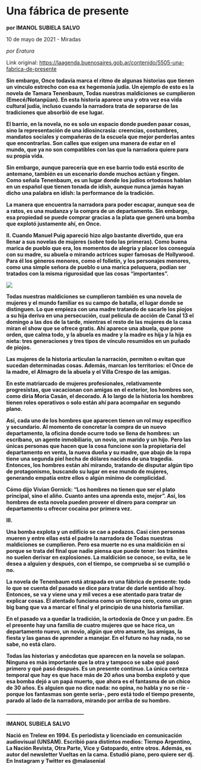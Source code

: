 # Una fábrica de presente

**por IMANOL SUBIELA SALVO**

10 de mayo de 2021 - Miradas

_por Eratura_

Link original: https://laagenda.buenosaires.gob.ar/contenido/5505-una-fabrica-de-presente



**Sin embargo, Once todavía marca el ritmo de algunas historias que tienen un vínculo estrecho con esa ex hegemonía judía. Un ejemplo de esto es la novela de Tamara Tenenbaum, Todas nuestras maldiciones se cumplieron (Emecé/Notanpüan). En esta historia aparece una y otra vez esa vida cultural judía, incluso cuando la narradora trata de separarse de las tradiciones que absorbió de ese lugar.**




**El barrio, en la novela, no es solo un espacio donde pueden pasar cosas, sino la representación de una idiosincrasia: creencias, costumbres, mandatos sociales y compañeras de la escuela que mejor perderlas antes que encontrarlas. Son calles que exigen una manera de estar en el mundo, que ya no son compatibles con las que la narradora quiere para su propia vida.**




**Sin embargo, aunque parecería que en ese barrio todo está escrito de antemano, también es un escenario donde muchos actúan y fingen. Como señala Tenenbaum, es un lugar donde los judíos ortodoxos hablan en un español que tienen tonada de idish, aunque nunca jamás hayan dicho una palabra en idish: la performance de la tradición.**




**La manera que encuentra la narradora para poder escapar, aunque sea de a ratos, es una mudanza y la compra de un departamento. Sin embargo, esa propiedad se puede comprar gracias a la plata que generó una bomba que explotó justamente ahí, en Once.**




**II. Cuando Manuel Puig apareció hizo algo bastante divertido, que era llenar a sus novelas de mujeres (sobre todo las primeras). Como buena marica de pueblo que era, los momentos de alegría y placer los conseguía con su madre, su abuela o mirando actrices super famosas de Hollywood. Para él los géneros menores, como el folletín, y los personajes menores, como una simple señora de pueblo o una marica peluquera, podían ser tratados con la misma rigurosidad que las cosas “importantes”.**




![](https://cdn.flowlikemusic.com/files/images/49846/08772144-2f24-4f07-adaf-930146c62a8a.jpeg)




**Todas nuestras maldiciones se cumplieron también es una novela de mujeres y el mundo familiar es su campo de batalla, el lugar donde se distinguen. Lo que empieza con una madre tratando de sacarle los piojos a su hija deriva en una persecución, cual película de acción de Canal 13 el domingo a las dos de la tarde, mientras el resto de las mujeres de la casa miran el show que se ofrece gratis. Ahí aparece una abuela, que pone orden, que calma todo, y la abuela es madre y la madre es hija y la hija es nieta: tres generaciones y tres tipos de vínculo resumidos en un puñado de piojos.**




**Las mujeres de la historia articulan la narración, permiten o evitan que sucedan determinadas cosas. Además, marcan los territorios: el Once de la madre, el Almagro de la abuela y el Villa Crespo de las amigas.**




**En este matriarcado de mujeres profesionales, relativamente progresistas, que vacacionan con amigas en el exterior, los hombres son, como diría Moria Casán, el decorado. A lo largo de la historia los hombres tienen roles operativos o solo están ahí para acompañar en segundo plano.**




**Así, cada uno de los hombres que aparecen tienen un rol muy específico y secundario. Al momento de concretar la compra de un nuevo departamento, la oficina donde ocurre todo se llena de hombres: un escribano, un agente inmobiliario, un novio, un marido y un hijo. Pero las únicas personas que hacen que la cosa funcione son la propietaria del departamento en venta, la nueva dueña y su madre, que abajo de la ropa tiene una segunda piel hecha de dólares nacidos de una tragedia. Entonces, los hombres están ahí mirando, tratando de disputar algún tipo de protagonismo, buscando su lugar en ese mundo de mujeres, generando empatía entre ellos o algún mínimo de complicidad.**




**Cómo dijo Vivian Gornick: “Los hombres no tienen que ser el plato principal, sino el aliño. Cuanto antes una aprenda esto, mejor”. Así, los hombres de esta novela pueden proveer el dinero para comprar un departamento u ofrecer cocaína por primera vez.**




**III.**




**Una bomba explota y un edificio se cae a pedazos. Casi cien personas mueren y entre ellas está el padre la narradora de Todas nuestras maldiciones se cumplieron. Pero esa muerte no es una maldición en sí porque se trata del final que nadie piensa que puede tener: los trámites no suelen derivar en explosiones. La maldición se conoce, se evita, se le desea a alguien y después, con el tiempo, se comprueba si se cumplió o no.**




**La novela de Tenenbaum está atrapada en una fábrica de presente: todo lo que se cuenta del pasado se dice para tratar de darle sentido al hoy. Entonces, se va y viene una y mil veces a ese atentado para tratar de explicar cosas. El atentado funciona como un tiempo cero, como un gran big bang que va a marcar el final y el principio de una historia familiar.**




**En el pasado va a quedar la tradición, la ortodoxia de Once y un padre. En el presente hay una familia de cuatro mujeres que se hace rica, un departamento nuevo, un novio, algún que otro amante, las amigas, la fiesta y las ganas de aprender a manejar. En el futuro no hay nada, no se sabe, no está claro.**




**Todas las historias y anécdotas que aparecen en la novela se solapan. Ninguna es más importante que la otra y tampoco se sabe qué pasó primero y qué pasó después. Es un presente continuo. La única certeza temporal que hay es que hace más de 20 años una bomba explotó y que esa bomba dejó a un papá muerto, que ahora es el fantasma de un chico de 30 años. Es alguien que no dice nada: no opina, no habla y no se ríe -porque los fantasmas son gente seria-, pero está todo el tiempo presente, parado al lado de la narradora, mirando por arriba de su hombro.**




**\_\_\_\_\_\_\_\_\_\_\_\_\_\_\_\_\_\_\_\_\_\_\_\_\_\_\_\_\_\_\_**




**IMANOL SUBIELA SALVO**




**Nació en Trelew en 1994. Es periodista y licenciado en comunicación audiovisual (UNSAM). Escribió para distintos medios: Tiempo Argentino, La Nación Revista, Otra Parte, Vice y Gatopardo, entre otros. Además, es autor del newsletter Vueltas en la cama. Estudió piano, pero quiere ser dj. En Instagram y Twitter es @malasenial**



